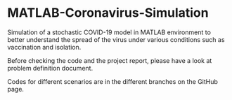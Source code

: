 # MATLAB-Coronavirus-Simulation

Simulation of a stochastic COVID-19 model in MATLAB environment to better understand the spread of the virus under various conditions such as vaccination and isolation.

Before checking the code and the project report, please have a look at problem definition document.

Codes for different scenarios are in the different branches on the GitHub page.
